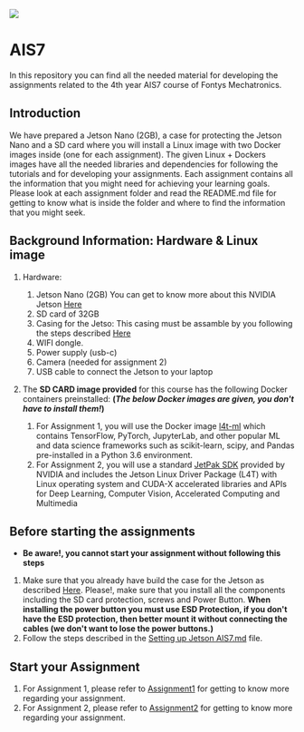 ![](https://tavvy.com/article/wp-content/uploads/2019/12/Artificial-Intelligence.jpg)


# AIS7
In this repository you can find all the needed material for developing the assignments related to the 4th year AIS7 course of Fontys Mechatronics.

## Introduction
We have prepared a Jetson Nano (2GB), a case for protecting the Jetson Nano and a SD card where you will install a Linux image with two Docker images inside (one for each assignment). The given Linux + Dockers images have all the needed libraries and dependencies for following the tutorials and for developing your assignments. Each assignment contains all the information that you might need for achieving your learning goals. Please look at each assignment folder and read the README.md file for getting to know what is inside the folder and where to find the information that you might seek.

## Background Information: Hardware & Linux image

1. Hardware:
    1. Jetson Nano (2GB)
        You can get to know more about this NVIDIA Jetson [Here](https://www.nvidia.com/en-us/autonomous-machines/embedded-systems/jetson-nano/education-projects/)
    2. SD card of 32GB
    3. Casing for the Jetso: This casing must be assamble by you following the steps described [Here](https://www.okdo.com/wp-content/uploads/2021/03/assembly-instructions-OKdo-Jetson-nano2-GB-Metal-case.pdf)
    4. WIFI dongle.
    5. Power supply (usb-c)
    6. Camera (needed for assignment 2)
    7. USB cable to connect the Jetson to your laptop

2. The **SD CARD image provided** for this course has the following Docker containers preinstalled: 
    **(_The below Docker images are given, you don't have to install them!_)**
    1. For Assignment 1, you will use the Docker image [l4t-ml](https://eur01.safelinks.protection.outlook.com/?url=https%3A%2F%2Fcatalog.ngc.nvidia.com%2Forgs%2Fnvidia%2Fcontainers%2Fl4t-ml&data=04%7C01%7Cp.negreterubio%40fontys.nl%7C8cdd7f24286c472001c408d9a9223003%7Cc66b6765b7944a2b84ed845b341c086a%7C0%7C0%7C637726786555504240%7CUnknown%7CTWFpbGZsb3d8eyJWIjoiMC4wLjAwMDAiLCJQIjoiV2luMzIiLCJBTiI6Ik1haWwiLCJXVCI6Mn0%3D%7C3000&sdata=EohueTF6LoczrE%2BrRxceihJTRWvlrZh0K0atHIJ8wR8%3D&reserved=0) which contains TensorFlow, PyTorch, JupyterLab, and other popular ML and data science frameworks such as scikit-learn, scipy, and Pandas pre-installed in a Python 3.6 environment.
    2. For Assignment 2, you will use a standard [JetPak SDK](https://developer.nvidia.com/embedded/jetpack) provided by NVIDIA and includes the Jetson Linux Driver Package (L4T) with Linux operating system and CUDA-X accelerated libraries and APIs for Deep Learning, Computer Vision, Accelerated Computing and Multimedia

## Before starting the assignments

* **Be aware!, you cannot start your assignment without following this steps**

1. Make sure that you already have build the case for the Jetson as described [Here](https://www.okdo.com/wp-content/uploads/2021/03/assembly-instructions-OKdo-Jetson-nano2-GB-Metal-case.pdf). Please!, make sure that you install all the components including the SD card protection, screws and Power Button. **When installing the power button you must use ESD Protection, if you don't have the ESD protection, then better mount it without connecting the cables (we don't want to lose the power buttons.)**
2. Follow the steps described in the [Setting up Jetson AIS7.md](https://github.com/fontysrobotics/AIS7/blob/main/Setting_up_Jetson_AIS7.md) file. 



## Start your Assignment

1. For Assignment 1, please refer to [Assignment1](https://github.com/fontysrobotics/AIS7/tree/main/Assignment1) for getting to know more regarding your assignment.
2. For Assignment 2, please refer to [Assignment2](Assignment2/README.md) for getting to know more regarding your assignment.


